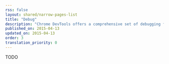```yaml
---
rss: false
layout: shared/narrow-pages-list
title: "Debug"
description: "Chrome DevTools offers a comprehensive set of debugging features to help you find and fix errors in your code."
published_on: 2015-04-13
updated_on: 2015-04-13
order: 3
translation_priority: 0
---
```


TODO
